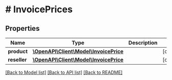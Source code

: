 # # InvoicePrices

## Properties

Name | Type | Description | Notes
------------ | ------------- | ------------- | -------------
**product** | [**\OpenAPI\Client\Model\InvoicePrice**](InvoicePrice.md) |  | [optional]
**reseller** | [**\OpenAPI\Client\Model\InvoicePrice**](InvoicePrice.md) |  | [optional]

[[Back to Model list]](../../README.md#models) [[Back to API list]](../../README.md#endpoints) [[Back to README]](../../README.md)
